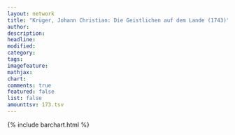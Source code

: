 ```yaml
---
layout: network
title: "Krüger, Johann Christian: Die Geistlichen auf dem Lande (1743)"
author:
description:
headline:
modified:
category:
tags:
imagefeature: 
mathjax: 
chart: 
comments: true
featured: false
list: false
amounttsv: 173.tsv
---
```

{% include barchart.html %}
